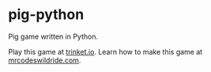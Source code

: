 # pig-python

Pig game written in Python.

Play this game at [trinket.io](https://trinket.io/embed/python3/5fee000b22?outputOnly=true&start=result).
Learn how to make this game at [mrcodeswildride.com](https://www.mrcodeswildride.com/).
